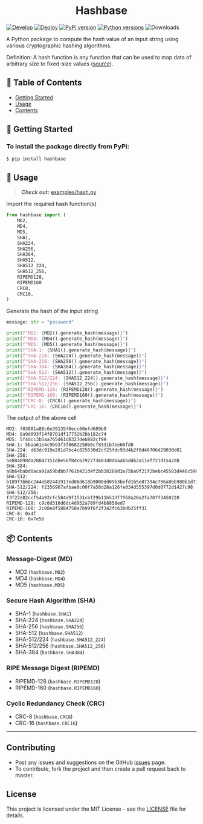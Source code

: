 <h1 align="center">Hashbase</h1>


[![Develop](https://github.com/hasnainroopawalla/hashbase/actions/workflows/develop.yml/badge.svg)](https://github.com/hasnainroopawalla/Ant-Colony-Optimization/actions/workflows/develop.yml)
[![Deploy](https://github.com/hasnainroopawalla/hashbase/actions/workflows/deploy.yml/badge.svg)](https://github.com/hasnainroopawalla/hashbase/actions/workflows/deploy.yml)
[![PyPi version](https://img.shields.io/pypi/v/hashbase.svg)](https://pypi.python.org/pypi/aco_routing/)
[![Python versions](https://img.shields.io/pypi/pyversions/hashbase.svg?style=plastic)](https://img.shields.io/pypi/pyversions/aco_routing.svg?style=plastic)
![Downloads](https://img.shields.io/pypi/dm/hashbase.svg)


A Python package to compute the hash value of an input string using various cryptographic hashing algorithms.

Definition: A hash function is any function that can be used to map data of arbitrary size to fixed-size values ([source](https://en.wikipedia.org/wiki/Hash_function)).


## 📝 Table of Contents

- [Getting Started](#getting_started)
- [Usage](#usage)
- [Contents](#contents)


## 🏁 Getting Started <a name = "getting_started"></a>

### To install the package directly from PyPi:
```
$ pip install hashbase
```


## 🎈 Usage <a name="usage"></a>
> **_Check out:_** [examples/hash.py](https://github.com/hasnainroopawalla/hashbase/blob/master/examples/hash.py)

Import the required hash function(s)
```python
from hashbase import (
    MD2,
    MD4,
    MD5,
    SHA1,
    SHA224,
    SHA256,
    SHA384,
    SHA512,
    SHA512_224,
    SHA512_256,
    RIPEMD128,
    RIPEMD160
    CRC8,
    CRC16,
)
```

Generate the hash of the input string
```python
message: str = "password"

print(f"MD2: {MD2().generate_hash(message)}")
print(f"MD4: {MD4().generate_hash(message)}")
print(f"MD5: {MD5().generate_hash(message)}")
print(f"SHA-1: {SHA1().generate_hash(message)}")
print(f"SHA-224: {SHA224().generate_hash(message)}")
print(f"SHA-256: {SHA256().generate_hash(message)}")
print(f"SHA-384: {SHA384().generate_hash(message)}")
print(f"SHA-512: {SHA512().generate_hash(message)}")
print(f"SHA-512/224: {SHA512_224().generate_hash(message)}")
print(f"SHA-512/256: {SHA512_256().generate_hash(message)}")
print(f"RIPEMD-128: {RIPEMD128().generate_hash(message)}")
print(f"RIPEMD-160: {RIPEMD160().generate_hash(message)}")
print(f"CRC-8: {CRC8().generate_hash(message)}")
print(f"CRC-16: {CRC16().generate_hash(message)}")
```

The output of the above cell
```
MD2: f03881a88c6e39135f0ecc60efd609b9
MD4: 8a9d093f14f8701df17732b2bb182c74
MD5: 5f4dcc3b5aa765d61d8327deb882cf99
SHA-1: 5baa61e4c9b93f3f0682250b6cf8331b7ee68fd8
SHA-224: d63dc919e201d7bc4c825630d2cf25fdc93d4b2f0d46706d29038d01
SHA-256: 5e884898da28047151d0e56f8dc6292773603d0d6aabbdd62a11ef721d1542d8
SHA-384: a8b64babd0aca91a59bdbb7761b421d4f2bb38280d3a75ba0f21f2bebc45583d446c598660c94ce680c47d19c30783a7
SHA-512: b109f3bbbc244eb82441917ed06d618b9008dd09b3befd1b5e07394c706a8bb980b1d7785e5976ec049b46df5f1326af5a2ea6d103fd07c95385ffab0cacbc86
SHA-512/224: f2356967afbae0c00f7a58d28a126fe034d555397d0d0772d1427c98
SHA-512/256: f3f22d82ccf54a92cfc584d9f1531cbf29b11b513f7f68a20a2fa707f3450220
RIPEMD-128: c9c6d316d6dc4d952a789fd4b8858ed7
RIPEMD-160: 2c08e8f5884750a7b99f6f2f342fc638db25ff31
CRC-8: 0x4f
CRC-16: 0x7e5b
```

## 📦 Contents <a name = "contents"></a>

### Message-Digest (MD)
- MD2 (`hashbase.MD2`)
- MD4 (`hashbase.MD4`)
- MD5 (`hashbase.MD5`)

### Secure Hash Algorithm (SHA)
- SHA-1 (`hashbase.SHA1`)
- SHA-224 (`hashbase.SHA224`)
- SHA-256 (`hashbase.SHA256`)
- SHA-512 (`hashbase.SHA512`)
- SHA-512/224 (`hashbase.SHA512_224`)
- SHA-512/256 (`hashbase.SHA512_256`)
- SHA-384 (`hashbase.SHA384`)

### RIPE Message Digest (RIPEMD)
- RIPEMD-128 (`hashbase.RIPEMD128`)
- RIPEMD-160 (`hashbase.RIPEMD160`)

### Cyclic Redundancy Check (CRC)
- CRC-8 (`hashbase.CRC8`)
- CRC-16 (`hashbase.CRC16`)

<hr>


## Contributing

- Post any issues and suggestions on the GitHub [issues](https://github.com/hasnainroopawalla/hashbase/issues) page.
- To contribute, fork the project and then create a pull request back to master.


## License
This project is licensed under the MIT License - see the [LICENSE](https://github.com/hasnainroopawalla/hashbase/blob/c6224b72ab7fa08430a3b9f63ec430a4f402ffba/LICENSE) file for details.

